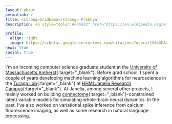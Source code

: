 ```yaml
---
layout: about
permalink: /
title: <strong>Sridhama</strong> Prakhya
description: <a style="color:#FF6633" href="https://en.wikipedia.org/wiki/International_Alphabet_of_Sanskrit_Transliteration" target="_blank">IAST:</a> śrī-dhā-ma pra-khya <audio id="pronunciation"><source src="assets/audio/translate_tts.mp3" type="audio/mpeg"></audio><a class="fas fa-volume-up" alt=" pronunciation generated using Google Translate" onclick="pronounceName()"></a><script>var x = document.getElementById("pronunciation");function pronounceName(){x.play();}</script>

profile:
  align: right
  image: https://scholar.googleusercontent.com/citations?user=f1X0cXMAAAAJ&view_op=medium_photo
news: true
social: true
---
```

I'm an incoming computer science graduate student at the [University of Massachusetts Amherst](https://www.cics.umass.edu/){:target="_blank"}. Before grad school, I spent a couple of years developing machine learning algorithms for neuroscience in the [Turaga Lab](https://www.janelia.org/lab/turaga-lab){:target="_blank"} at [HHMI Janelia Research Campus](https://www.janelia.org){:target="_blank"}. At Janelia, among several other projects, I mainly worked on building [connectome](https://en.wikipedia.org/wiki/Connectome){:target="_blank"}-constrained latent variable models for simulating whole-brain neural dynamics. In the past, I’ve also worked on variational spike inference from calcium fluorescence imaging, as well as some research in natural language processing.